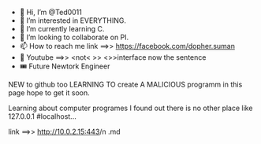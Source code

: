 - 👋 Hi, I’m @Ted0011
- 👀 I’m interested in EVERYTHING.
- 🌱 I’m currently learning C.
- 💞️ I’m looking to collaborate on PI.
- 📫 How to reach me link ==>> <https://facebook.com/dopher.suman>
- 🚪 Youtube ==>> <not< >> <<interested>>>interface<pull><list> now the sentence
- 🎟 Future Newtork Engineer
<!---
COMMENT
COMMENT

FCOOMDNT
COMMENT
<COMMENT>

--->

<!---
Ted0011/Ted0011 is a ✨ special ✨ repository because its `README.md` (this file) appears on your GitHub profile.
You can click the Preview link to take a look at your changes.
--->
NEW to github too 
LEARNING TO create  A MALICIOUS programm in this page hope to get it soon.

  Learning about computer programes I found out there is no other place like 127.0.0.1 #localhost...

<!----
I also want to become a network administrator at DishHome.
DishHome is a place where I go to earn.
---->
link ==>> <http://10.0.2.15:443>/n
<intel>.md
